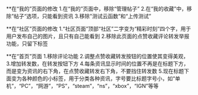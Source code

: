 **在“我的”页面的修改
    1.在“我的”页面中，移除“管理帖子”
    2.在“我的收藏”中，移除”帖子“选项，只能看到资讯
    3.移除"测试云函数”和“上传测试”

**在“社区”页面的修改
    1.“社区页面”顶部“社区”二字变为“精彩时刻”四个字，用于用户发布自己的图片，且只有自己能看到
    2.移除此页面的点赞收藏评论转发举报功能，只留下标签

**在“首页”页面
    1.移除评论功能
    2.调整点赞收藏转发按钮的位置使其变得美观，
    3.增加转发数，在转发按钮下方
    4.每条资讯显示时间的位置不再是在标题下方，而是变为资讯的右下角，在点赞收藏转发右下角，不要挡住转发数
    5.现在标题下面变为各种颜色的小标签，用于分类各种资讯，字号要比标题字号小，如“单机”，“PC”，“网游”，“PS”，“steam”，“ns”，“xbox”，“IGN”等等
    